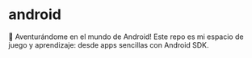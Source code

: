 # android
🚀 Aventurándome en el mundo de Android! Este repo es mi espacio de juego y aprendizaje: desde apps sencillas con Android SDK.
